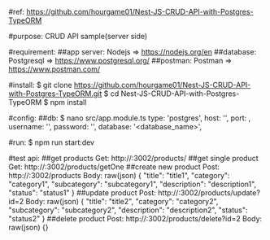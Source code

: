 #ref:
https://github.com/hourgame01/Nest-JS-CRUD-API-with-Postgres-TypeORM

#purpose:
CRUD API sample(server side)

#requirement:
##app server:
Nodejs => https://nodejs.org/en
##database:
Postgresql => https://www.postgresql.org/
##postman:
Postman => https://www.postman.com/

#install:
$ git clone https://github.com/hourgame01/Nest-JS-CRUD-API-with-Postgres-TypeORM.git
$ cd Nest-JS-CRUD-API-with-Postgres-TypeORM
$ npm install

#config:
##db:
$ nano src/app.module.ts
type: 'postgres',
host: '<host>',
port: <port>,
username: '<user>',
password: '<password>',
database: '<database_name>',

#run:
$ npm run start:dev

#test api:
##get products
Get: http://<host>:3002/products/
##get single product
Get: http://<host>:3002/products/getOne
##create new product
Post: http://<host>:3002/products
Body: raw(json)
{
    "title": "title1",
    "category": "category1",
    "subcategory": "subcategory1",
    "description": "description1",
    "status": "status1"
}
##update product
Post: http://<host>:3002/products/update?id=2
Body: raw(json)
{
    "title": "title2",
    "category": "category2",
    "subcategory": "subcategory2",
    "description": "description2",
    "status": "status2"
}
##delete product
Post: http://<host>:3002/products/delete?id=2
Body: raw(json)
{}

